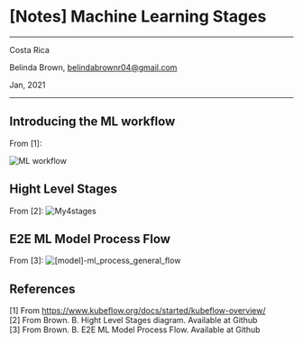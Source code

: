 # [Notes] Machine Learning Stages 

----------

Costa Rica

Belinda Brown, belindabrownr04@gmail.com

Jan, 2021

----------

## Introducing the ML workflow 

From [1]:

![ML workflow](https://github.com/brown9804/ML_DS_path/blob/main/_docs/img/ml_workflow_stages.png)

## Hight Level Stages
From [2]:
![My4stages](https://github.com/brown9804/ML_DS_path/blob/main/_docs/img/%5Bmodel%5D-ml_logic_general_flow.jpeg)


## E2E ML Model Process Flow
From [3]:
![[model]-ml_process_general_flow](https://github.com/brown9804/ML_DS_path/blob/main/_docs/img/%5Bmodel%5D-ml_process_general_flow.png)


## References 
[1] From https://www.kubeflow.org/docs/started/kubeflow-overview/ <br/>
[2] From Brown. B. Hight Level Stages diagram. Available at Github <br/>
[3] From Brown. B. E2E ML Model Process Flow. Available at Github <br/>
